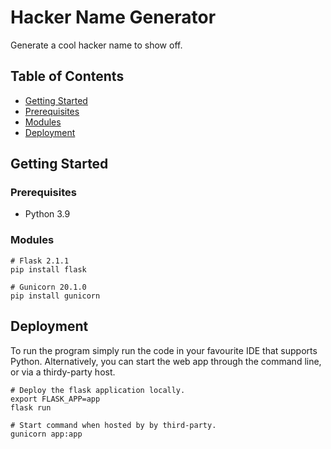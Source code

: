 # Hacker Name Generator
Generate a cool hacker name to show off.

## Table of Contents
* [Getting Started](#getting-started)
* [Prerequisites](#prerequisites)
* [Modules](#modules)
* [Deployment](#deployment)

## Getting Started

### Prerequisites
* Python 3.9

### Modules
````
# Flask 2.1.1
pip install flask

# Gunicorn 20.1.0
pip install gunicorn
````

## Deployment
To run the program simply run the code in your favourite IDE that supports Python. Alternatively, you can start the web app through the command line, or via a thirdy-party host.

````
# Deploy the flask application locally.
export FLASK_APP=app
flask run

# Start command when hosted by by third-party.
gunicorn app:app
````
